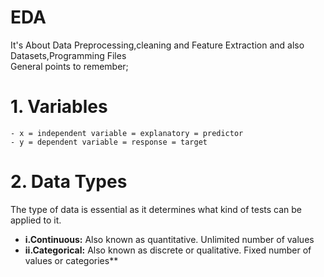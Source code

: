 # EDA
It's About Data Preprocessing,cleaning and Feature Extraction and also Datasets,Programming Files <br>
General points to remember;
# 1. Variables

    - x = independent variable = explanatory = predictor
    - y = dependent variable = response = target

# 2. Data Types
The type of data is essential as it determines what kind of tests can be applied to it.

- **i.Continuous:** Also known as quantitative. Unlimited number of values
- **ii.Categorical:** Also known as discrete or qualitative. Fixed number of values or categories**
